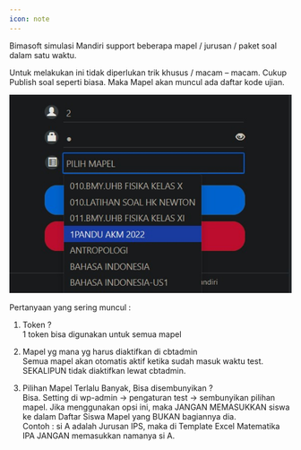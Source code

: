 ```yaml
---
icon: note
---
```


Bimasoft simulasi Mandiri support beberapa mapel / jurusan / paket soal dalam satu waktu.   
    
Untuk melakukan ini tidak diperlukan trik khusus / macam – macam. Cukup Publish soal seperti biasa. Maka Mapel akan muncul ada daftar kode ujian.   

![Pilihan Mapel](/images/beberapa-mapel.jpg)   
   
Pertanyaan yang sering muncul :   

1. Token ?  
1 token bisa digunakan untuk semua mapel

2. Mapel yg mana yg harus diaktifkan di cbtadmin  
Semua mapel akan otomatis aktif ketika sudah masuk waktu test. SEKALIPUN tidak diaktifkan lewat cbtadmin.

3. Pilihan Mapel Terlalu Banyak, Bisa disembunyikan ?  
Bisa. Setting di wp-admin -> pengaturan test -> sembunyikan pilihan mapel.
Jika menggunakan opsi ini, maka JANGAN MEMASUKKAN siswa ke dalam Daftar Siswa Mapel yang BUKAN bagiannya dia.  
Contoh : si A adalah Jurusan IPS, maka di Template Excel Matematika IPA JANGAN memasukkan namanya si A.
